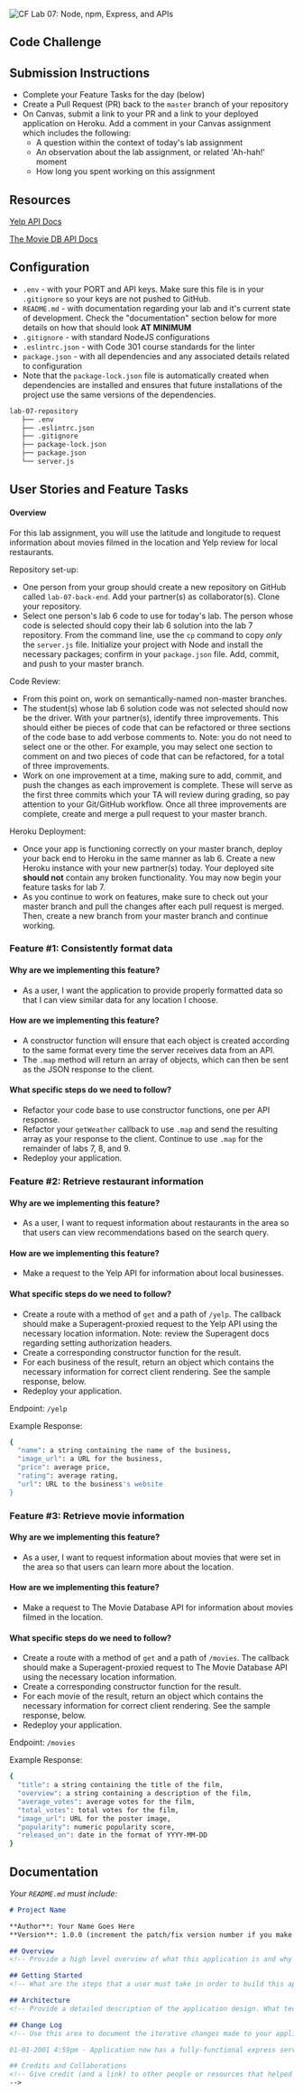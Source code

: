![CF](https://i.imgur.com/7v5ASc8.png) Lab 07: Node, npm, Express, and APIs

## Code Challenge

## Submission Instructions

- Complete your Feature Tasks for the day (below)
- Create a Pull Request (PR) back to the `master` branch of your repository
- On Canvas, submit a link to your PR and a link to your deployed application on Heroku. Add a comment in your Canvas assignment which includes the following:
  - A question within the context of today's lab assignment
  - An observation about the lab assignment, or related 'Ah-hah!' moment
  - How long you spent working on this assignment

## Resources

[Yelp API Docs](https://www.yelp.com/developers/documentation/v3/business_search)

[The Movie DB API Docs](https://developers.themoviedb.org/3/getting-started/introduction)

## Configuration

- `.env` - with your PORT and API keys. Make sure this file is in your `.gitignore` so your keys are not pushed to GitHub.
- `README.md` - with documentation regarding your lab and it's current state of development. Check the "documentation" section below for more details on how that should look **AT MINIMUM**
- `.gitignore` - with standard NodeJS configurations
- `.eslintrc.json` - with Code 301 course standards for the linter
- `package.json` - with all dependencies and any associated details related to configuration
- Note that the `package-lock.json` file is automatically created when dependencies are installed and ensures that future installations of the project use the same versions of the dependencies.

```sh
lab-07-repository
   ├── .env
   ├── .eslintrc.json
   ├── .gitignore
   ├── package-lock.json
   ├── package.json
   └── server.js
```

## User Stories and Feature Tasks

#### Overview

For this lab assignment, you will use the latitude and longitude to request information about movies filmed in the location and Yelp review for local restaurants.

Repository set-up: 
- One person from your group should create a new repository on GitHub called `lab-07-back-end`. Add your partner(s) as collaborator(s). Clone your repository.
- Select one person's lab 6 code to use for today's lab. The person whose code is selected should copy their lab 6 solution into the lab 7 repository. From the command line, use the `cp` command to copy _only_ the `server.js` file. Initialize your project with Node and install the necessary packages; confirm in your `package.json` file. Add, commit, and push to your master branch.

Code Review:
- From this point on, work on semantically-named non-master branches. 
- The student(s) whose lab 6 solution code was not selected should now be the driver. With your partner(s), identify three improvements. This should either be pieces of code that can be refactored or three sections of the code base to add verbose comments to. Note: you do not need to select one or the other. For example, you may select one section to comment on and two pieces of code that can be refactored, for a total of three improvements.
- Work on one improvement at a time, making sure to add, commit, and push the changes as each improvement is complete. These will serve as the first three commits which your TA will review during grading, so pay attention to your Git/GitHub workflow. Once all three improvements are complete, create and merge a pull request to your master branch.

Heroku Deployment:
- Once your app is functioning correctly on your master branch, deploy your back end to Heroku in the same manner as lab 6. Create a new Heroku instance with your new partner(s) today. Your deployed site **should not** contain any broken functionality. You may now begin your feature tasks for lab 7.
- As you continue to work on features, make sure to check out your master branch and pull the changes after each pull request is merged. Then, create a new branch from your master branch and continue working.

### Feature #1: Consistently format data

#### Why are we implementing this feature?

- As a user, I want the application to provide properly formatted data so that I can view similar data for any location I choose.

#### How are we implementing this feature?

- A constructor function will ensure that each object is created according to the same format every time the server receives data from an API.
- The `.map` method will return an array of objects, which can then be sent as the JSON response to the client.

#### What specific steps do we need to follow?

- Refactor your code base to use constructor functions, one per API response. 
- Refactor your `getWeather` callback to use `.map` and send the resulting array as your response to the client. Continue to use `.map` for the remainder of labs 7, 8, and 9.
- Redeploy your application.

### Feature #2: Retrieve restaurant information

#### Why are we implementing this feature?

- As a user, I want to request information about restaurants in the area so that users can view recommendations based on the search query.

#### How are we implementing this feature?

- Make a request to the Yelp API for information about local businesses.

#### What specific steps do we need to follow?

- Create a route with a method of `get` and a path of `/yelp`. The callback should make a Superagent-proxied request to the Yelp API using the necessary location information. Note: review the Superagent docs regarding setting authorization headers.
- Create a corresponding constructor function for the result.
- For each business of the result, return an object which contains the necessary information for correct client rendering. See the sample response, below.
- Redeploy your application.

Endpoint:
`/yelp`

Example Response:
```sh
{
  "name": a string containing the name of the business,
  "image_url": a URL for the business,
  "price": average price,
  "rating": average rating,
  "url": URL to the business's website
}
```

### Feature #3: Retrieve movie information

#### Why are we implementing this feature?

- As a user, I want to request information about movies that were set in the area so that users can learn more about the location.

#### How are we implementing this feature?

- Make a request to The Movie Database API for information about movies filmed in the location.

#### What specific steps do we need to follow?

- Create a route with a method of `get` and a path of `/movies`. The callback should make a Superagent-proxied request to The Movie Database API using the necessary location information.
- Create a corresponding constructor function for the result.
- For each movie of the result, return an object which contains the necessary information for correct client rendering. See the sample response, below.
- Redeploy your application.

Endpoint:
`/movies`

Example Response:
```sh
{
  "title": a string containing the title of the film,
  "overview": a string containing a description of the film,
  "average_votes": average votes for the film,
  "total_votes": total votes for the film,
  "image_url": URL for the poster image,
  "popularity": numeric popularity score,
  "released_on": date in the format of YYYY-MM-DD
}
```

## Documentation

_Your `README.md` must include:_

```md
# Project Name

**Author**: Your Name Goes Here
**Version**: 1.0.0 (increment the patch/fix version number if you make more commits past your first submission)

## Overview
<!-- Provide a high level overview of what this application is and why you are building it, beyond the fact that it's an assignment for this class. (i.e. What's your problem domain?) -->

## Getting Started
<!-- What are the steps that a user must take in order to build this app on their own machine and get it running? -->

## Architecture
<!-- Provide a detailed description of the application design. What technologies (languages, libraries, etc) you're using, and any other relevant design information. -->

## Change Log
<!-- Use this area to document the iterative changes made to your application as each feature is successfully implemented. Use time stamps. Here's an examples:

01-01-2001 4:59pm - Application now has a fully-functional express server, with a GET route for the location resource.

## Credits and Collaborations
<!-- Give credit (and a link) to other people or resources that helped you build this application. -->
-->
```
